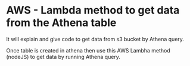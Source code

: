 # AWS - Lambda method to get data from the Athena table

It will explain and give code to get data from s3 bucket by Athena query.

Once table is created in athena then use this AWS Lambha method (nodeJS) to get data by running Athena query. 
